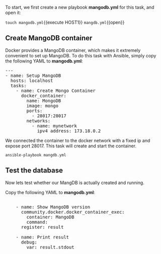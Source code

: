 To start, we first create a new playbook **mangodb.yml** for this task, and open it:

`touch mangodb.yml`{{execute HOST1}}
`mangdb.yml`{{open}}

## Create MangoDB container

Docker provides a MangoDB container, which makes it extremely convenient to set up MangoDB. To do this task with Ansible, simply copy the following YAML to **mangodb.yml**:

<pre class="file" data-filename="mangodb.yml" data-target="replace">---
- name: Setup MangoDB
  hosts: localhost
  tasks:
    - name: Create Mongo Container
      docker_container:
        name: MongoDB
        image: mongo
        ports: 
          - 28017:28017
        networks: 
          - name: mynetwork
            ipv4_address: 173.18.0.2
</pre>

We connected the container to the docker network with a fixed ip and expose port 28017. This task will create and start the container.

`ansible-playbook mangdb.yml`

## Test the database

Now lets test whether our MangDB is actually created and running.

Copy the following YAML to **mangodb.yml**:

<pre class="file" data-filename="mangodb.yml" data-target="replace">

    - name: Show MangoDB version
      community.docker.docker_container_exec:
        container: MangoDB
        command: 
      register: result

    - name: Print result
      debug:
        var: result.stdout
</pre>